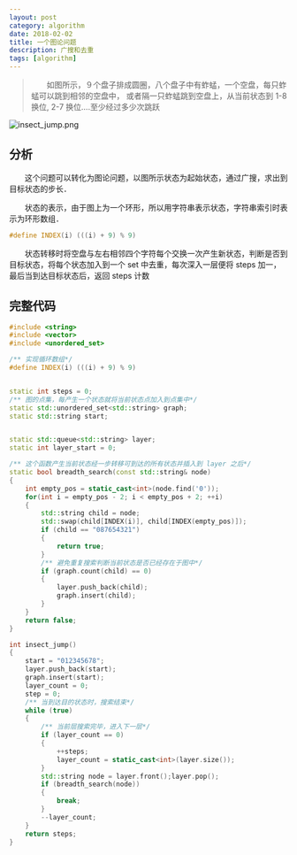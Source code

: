 ```yaml
---
layout: post
category: algorithm
date: 2018-02-02
title: 一个图论问题
description: 广搜和去重
tags: [algorithm]
---
```


>　　如图所示，９个盘子排成圆圈，八个盘子中有蚱蜢，一个空盘，每只蚱蜢可以跳到相邻的空盘中，
> 或者隔一只蚱蜢跳到空盘上，从当前状态到 1-8 换位, 2-7 换位....至少经过多少次跳跃

![insect_jump.png](/downloads/insect_jump.png)

## 分析

　　这个问题可以转化为图论问题，以图所示状态为起始状态，通过广搜，求出到目标状态的步长．

　　状态的表示，由于图上为一个环形，所以用字符串表示状态，字符串索引时表示为环形数组．

```c++
#define INDEX(i) (((i) + 9) % 9)
```

　　状态转移时将空盘与左右相邻四个字符每个交换一次产生新状态，判断是否到目标状态，将每个状态加入到一个 set 中去重，每次深入一层便将 steps 加一，最后当到达目标状态后，返回 steps 计数

## 完整代码

```c++
#include <string>
#include <vector>
#include <unordered_set>

/** 实现循环数组*/
#define INDEX(i) (((i) + 9) % 9)


static int steps = 0;
/** 图的点集，每产生一个状态就将当前状态点加入到点集中*/
static std::unordered_set<std::string> graph;
static std::string start;


static std::queue<std::string> layer;
static int layer_start = 0;

/** 这个函数产生当前状态经一步转移可到达的所有状态并插入到 layer 之后*/
static bool breadth_search(const std::string& node)
{
    int empty_pos = static_cast<int>(node.find('0'));
    for(int i = empty_pos - 2; i < empty_pos + 2; ++i)
    {
        std::string child = node;
        std::swap(child[INDEX(i)], child[INDEX(empty_pos)]);
        if (child == "087654321")
        {
            return true;
        }
        /** 避免重复搜索判断当前状态是否已经存在于图中*/
        if (graph.count(child) == 0)
        {
            layer.push_back(child);
            graph.insert(child);
        }
    }
    return false;
}

int insect_jump()
{
    start = "012345678";
    layer.push_back(start);
    graph.insert(start);
    layer_count = 0;
    step = 0;
    /** 当到达目的状态时，搜索结束*/
    while (true)
    {
        /** 当前层搜索完毕，进入下一层*/
        if (layer_count == 0)
        {
            ++steps;
            layer_count = static_cast<int>(layer.size());
        }
        std::string node = layer.front();layer.pop();
        if (breadth_search(node))
        {
            break;
        }
        --layer_count;
    }
    return steps;
}
```

<!--
> 　　我以前是有些得意，自信，更多的是不在乎．那些不在乎里，含着一部分自知得不到的不屑，很幼稚，还觉得浪漫，想着即使最冷的天气也还是一件大衣可以出门，在餐厅里看奔波的路人，然后想着他们都是要回家的，而我会是一个赶路人．但是这些在遇见一个人后都会改变，开始按部就班地攒钱看房，顾及户口，职位，她让你的生活的更落地，也更谦卑，你开始觉得世界很大，生活也很神圣，细着心去经营也害怕出错，再也不敢对任何美景吹口哨，看见灰尘也不觉得陈旧．前几天做了一个梦，梦见我回到了长春，冬天，在桂林路的麦当劳等人，靠窗的座位，外面下着雪，人们披着一身的雪债匆匆赶路，他们聊天时有哈气，像真正的寒暄．我就这样看了很久，等的人一直没来，我也没打算走，醒来后我靠在床头上，像个老人一样沮丧了很久
-->